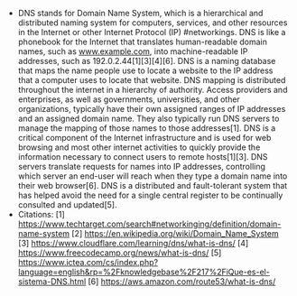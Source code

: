 - DNS stands for Domain Name System, which is a hierarchical and distributed naming system for computers, services, and other resources in the Internet or other Internet Protocol (IP) #networkings. DNS is like a phonebook for the Internet that translates human-readable domain names, such as www.example.com, into machine-readable IP addresses, such as 192.0.2.44[1][3][4][6]. DNS is a naming database that maps the name people use to locate a website to the IP address that a computer uses to locate that website. DNS mapping is distributed throughout the internet in a hierarchy of authority. Access providers and enterprises, as well as governments, universities, and other organizations, typically have their own assigned ranges of IP addresses and an assigned domain name. They also typically run DNS servers to manage the mapping of those names to those addresses[1]. DNS is a critical component of the Internet infrastructure and is used for web browsing and most other internet activities to quickly provide the information necessary to connect users to remote hosts[1][3]. DNS servers translate requests for names into IP addresses, controlling which server an end-user will reach when they type a domain name into their web browser[6]. DNS is a distributed and fault-tolerant system that has helped avoid the need for a single central register to be continually consulted and updated[5].
- Citations:
  [1] https://www.techtarget.com/search#networkinging/definition/domain-name-system
  [2] https://en.wikipedia.org/wiki/Domain_Name_System
  [3] https://www.cloudflare.com/learning/dns/what-is-dns/
  [4] https://www.freecodecamp.org/news/what-is-dns/
  [5] https://www.ictea.com/cs/index.php?language=english&rp=%2Fknowledgebase%2F217%2FiQue-es-el-sistema-DNS.html
  [6] https://aws.amazon.com/route53/what-is-dns/